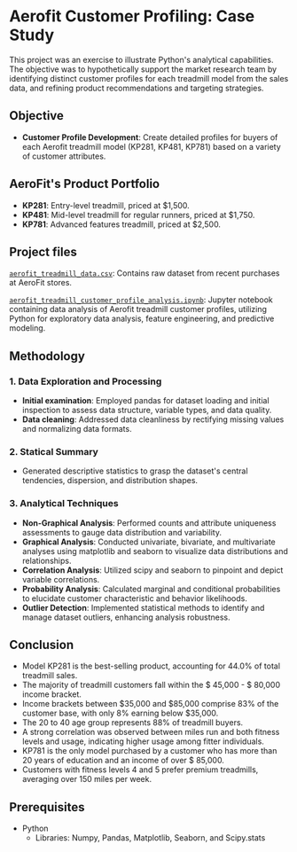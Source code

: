 # Aerofit Customer Profiling: Case Study

This project was an exercise to illustrate Python's analytical capabilities. The objective was to hypothetically support the market research team by identifying distinct customer profiles for each treadmill model from the sales data, and refining product recommendations and targeting strategies.

## Objective
- **Customer Profile Development**: Create detailed profiles for buyers of each Aerofit treadmill model (KP281, KP481, KP781) based on a variety of customer attributes.

## AeroFit's Product Portfolio
- **KP281**: Entry-level treadmill, priced at $1,500.
- **KP481**: Mid-level treadmill for regular runners, priced at $1,750.
- **KP781**: Advanced features treadmill, priced at $2,500.

## Project files
[```aerofit_treadmill_data.csv```](https://github.com/Mvanhuffel/Data-Analysis-Projects/blob/63176dbc18aeb20b3ee1755208c4707dab06e738/Aerofit%20Buyer%20Profile/aerofit_treadmill_data.csv): Contains raw dataset from recent purchases at AeroFit stores.

[```aerofit_treadmill_customer_profile_analysis.ipynb```](https://github.com/Mvanhuffel/Data-Analysis-Projects/blob/98dc59dee95f1907cae35019a3f6e83418c94ca3/Aerofit%20Customer%20Profile/aerofit_treadmill_customer_profile_analysis.ipynb): Jupyter notebook containing data analysis of Aerofit treadmill customer profiles, utilizing Python for exploratory data analysis, feature engineering, and predictive modeling.

## Methodology
### 1. Data Exploration and Processing
- **Initial examination**: Employed pandas for dataset loading and initial inspection to assess data structure, variable types, and data quality.
- **Data cleaning**: Addressed data cleanliness by rectifying missing values and normalizing data formats.

### 2. Statical Summary
- Generated descriptive statistics to grasp the dataset's central tendencies, dispersion, and distribution shapes.

### 3. Analytical Techniques
- **Non-Graphical Analysis**: Performed counts and attribute uniqueness assessments to gauge data distribution and variability.
- **Graphical Analysis**: Conducted univariate, bivariate, and multivariate analyses using matplotlib and seaborn to visualize data distributions and relationships.
- **Correlation Analysis**: Utilized scipy and seaborn to pinpoint and depict variable correlations.
- **Probability Analysis**: Calculated marginal and conditional probabilities to elucidate customer characteristic and behavior likelihoods.
- **Outlier Detection**: Implemented statistical methods to identify and manage dataset outliers, enhancing analysis robustness.

## Conclusion

- Model KP281 is the best-selling product, accounting for 44.0% of total treadmill sales.
- The majority of treadmill customers fall within the $ 45,000 - $ 80,000 income bracket.
- Income brackets between $35,000 and $85,000 comprise 83% of the customer base, with only 8% earning below $35,000.
- The 20 to 40 age group represents 88% of treadmill buyers.
- A strong correlation was observed between miles run and both fitness levels and usage, indicating higher usage among fitter individuals.
- KP781 is the only model purchased by a customer who has more than 20 years of education and an income of over $ 85,000.
- Customers with fitness levels 4 and 5 prefer premium treadmills, averaging over 150 miles per week.

## Prerequisites
- Python
  - Libraries: Numpy, Pandas, Matplotlib, Seaborn, and Scipy.stats
